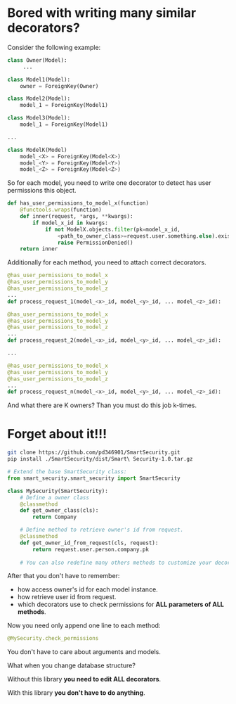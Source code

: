 # Bored with writing many similar decorators?
Consider the following example:

```python
class Owner(Model):
     ...

class Model1(Model):
    owner = ForeignKey(Owner)

class Model2(Model):
    model_1 = ForeignKey(Model1)

class Model3(Model):
    model_1 = ForeignKey(Model1)

...

class ModelK(Model)
    model_<X> = ForeignKey(Model<X>)
    model_<Y> = ForeignKey(Model<Y>)
    model_<Z> = ForeignKey(Model<Z>)
```

So for each model, you need to write one decorator to detect has user permissions this object.

```python
def has_user_permissions_to_model_x(function)
    @functools.wraps(function)
    def inner(request, *args, **kwargs):
        if model_x_id in kwargs:
            if not ModelX.objects.filter(pk=model_x_id, 
                <path_to_owner_class>=request.user.something.else).exists():
                raise PermissionDenied()
    return inner
```

Additionally for each method, you need to attach correct decorators.

```python
@has_user_permissions_to_model_x
@has_user_permissions_to_model_y
@has_user_permissions_to_model_z
...
def process_request_1(model_<x>_id, model_<y>_id, ... model_<z>_id):

@has_user_permissions_to_model_x
@has_user_permissions_to_model_y
@has_user_permissions_to_model_z
...
def process_request_2(model_<x>_id, model_<y>_id, ... model_<z>_id):

...

@has_user_permissions_to_model_x
@has_user_permissions_to_model_y
@has_user_permissions_to_model_z
...
def process_request_n(model_<x>_id, model_<y>_id, ... model_<z>_id):
```

And what there are K owners? Than you must do this job k-times.

# Forget about it!!!

```bash
git clone https://github.com/pd346901/SmartSecurity.git 
pip install ./SmartSecurity/dist/Smart\ Security-1.0.tar.gz
```

```python
# Extend the base SmartSecurity class:
from smart_security.smart_security import SmartSecurity

class MySecurity(SmartSecurity):
    # Define a owner class
    @classmethod
    def get_owner_class(cls):
        return Company

    # Define method to retrieve owner's id from request.
    @classmethod
    def get_owner_id_from_request(cls, request):
        return request.user.person.company.pk
        
    # You can also redefine many others methods to customize your decorator.
```

After that you don't have to remember:
- how access owner's id for each model instance.
- how retrieve user id from request.
- which decorators use to check permissions for **ALL parameters of ALL methods**.

Now you need only append one line to each method:

```python
@MySecurity.check_permissions
```

You don't have to care about arguments and models.

What when you change database structure?

Without this library **you need to edit ALL decorators**.

With this library **you don't have to do anything**.
